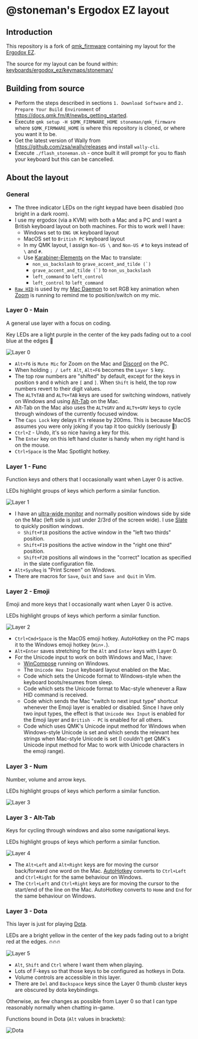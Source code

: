 # @stoneman's Ergodox EZ layout

## Introduction

This repository is a fork of [qmk_firmware](https://github.com/qmk/qmk_firmware) containing my layout for the [Ergodox EZ](https://ergodox-ez.com/).

The source for my layout can be found within: [keyboards/ergodox_ez/keymaps/stoneman/](keyboards/ergodox_ez/keymaps/stoneman/)

## Building from source

- Perform the steps described in sections `1. Download Software` and `2. Prepare Your Build Environment` of https://docs.qmk.fm/#/newbs_getting_started.
- Execute `qmk setup -H $QMK_FIRMWARE_HOME stoneman/qmk_firmware` where `$QMK_FIRMWARE_HOME` is where this repository is cloned, or where you want it to be.
- Get the latest version of Wally from https://github.com/zsa/wally/releases and install `wally-cli`.
- Execute `./flash_stoneman.sh` - once built it will prompt for you to flash your keyboard but this can be cancelled.

## About the layout

### General

  - The three indicator LEDs on the right keypad have been disabled (too bright in a dark room).
  - I use my ergodox (via a KVM) with both a Mac and a PC and I want a British keyboard layout on both machines. For this to work well I have:
      - Windows set to `ENG UK` keyboard layout
      - MacOS set to `British PC` keyboard layout
      - In my QMK layout, I assign `Non-US \` and `Non-US #` to keys instead of `\` and `#`.
      - Use [Karabiner-Elements](https://karabiner-elements.pqrs.org/) on the Mac to translate:
          - `non_us_backslash` to ``grave_accent_and_tilde (`)``
          - ``grave_accent_and_tilde (`)`` to `non_us_backslash`
          - `left_command` to `left_control`
          - `left_control` to `left_command`
  - [`Raw HID`](https://docs.qmk.fm/#/feature_rawhid) is used by my [Mac Daemon](https://github.com/stoneman/micmon) to set RGB key animation when [Zoom](https://zoom.us/) is running to remind me to position/switch on my mic.
      
### Layer 0 - Main

A general use layer with a focus on coding.

Key LEDs are a light purple in the center of the key pads fading out to a cool blue at the edges 💎

![Layer 0](images/layer_0.png)

 - `Alt+F6` is `Mute Mic` for Zoom on the Mac and [Discord](https://discordapp.com/) on the PC.
 - When holding `; / Left Alt`, `Alt+F6` becomes the `Layer 5` key.
 - The top row numbers are "shifted" by default, except for the keys in position `9` and `0` which are `[` and `]`. When `Shift` is held, the top row numbers revert to their digit values.
 - The `ALT↯TAB` and `ALT↯+TAB` keys are used for switching windows, natively on Windows and using [Alt-Tab](https://github.com/lwouis/alt-tab-macos) on the Mac.
 - Alt-Tab on the Mac also uses the `ALT↯GRV` and `ALT↯+GRV` keys to cycle through windows of the currently focused window.
 - The `Caps Lock` key delays it's release by 200ms. This is because MacOS assumes you were only joking if you tap it too quickly (seriously 🤦‍)
 - `Ctrl+Z` - Undo, it's so nice having a key for this.
 - The `Enter` key on this left hand cluster is handy when my right hand is on the mouse.
 - `Ctrl+Space` is the Mac Spotlight hotkey.
 
### Layer 1 - Func

Function keys and others that I occasionally want when Layer 0 is active.

LEDs highlight groups of keys which perform a similar function.

![Layer 1](images/layer_1.png)

- I have an [ultra-wide monitor](https://www.samsung.com/uk/monitors/curved-se790c/LS34E790CNSEN/) and normally position windows side by side on the Mac (left side is just under 2/3rd of the screen wide). I use [Slate](https://github.com/jigish/slate) to quickly position windows.
     - `Shift+F18` positions the active window in the "left two thirds" position.
     - `Shift+F19` positions the active window in the "right one third" position.
     - `Shift+F20` positions all windows in the "correct" location as specified in the slate configuration file.
 - `Alt+SysReq` is "Print Screen" on Windows.
 - There are macros for `Save`, `Quit` and `Save and Quit` in Vim.
 
### Layer 2 - Emoji

Emoji and more keys that I occasionally want when Layer 0 is active.

LEDs highlight groups of keys which perform a similar function.

![Layer 2](images/layer_2.png)

 - `Ctrl+Cmd+Space` is the MacOS emoji hotkey. AutoHotkey on the PC maps it to the Windows emoji hotkey (`Win+.`).
 - `Alt+Enter` saves stretching for the `Alt` and `Enter` keys with Layer 0.
 - For the Unicode input to work on both Windows and Mac, I have:
    - [WinCompose](https://github.com/samhocevar/wincompose) running on Windows.
    - The `Unicode Hex Input` keyboard layout enabled on the Mac.
    - Code which sets the Unicode format to Windows-style when the keyboard boots/resumes from sleep.
    - Code which sets the Unicode format to Mac-style whenever a Raw HID command is received.
    - Code which sends the Mac "switch to next input type" shortcut whenever the Emoji layer is enabled or disabled. Since I have only two input types, the effect is that `Unicode Hex Input` is enabled for the Emoji layer and `British - PC` is enabled for all others. 
    - Code which uses QMK's Unicode input method for Windows when Windows-style Unicode is set and which sends the relevant hex strings when Mac-style Unicode is set (I couldn't get QMK's Unicode input method for Mac to work with Unicode characters in the emoji range).

### Layer 3 - Num
 
Number, volume and arrow keys.

LEDs highlight groups of keys which perform a similar function.

![Layer 3](images/layer_3.png)
 
### Layer 3 - Alt-Tab

Keys for cycling through windows and also some navigational keys.

LEDs highlight groups of keys which perform a similar function.

![Layer 4](images/layer_4.png)

  - The `Alt+Left` and `Alt+Right` keys are for moving the cursor back/forward one word on the Mac. [AutoHotkey](https://www.autohotkey.com/) converts to `Ctrl+Left` and `Ctrl+Right` for the same behaviour on Windows.
  - The `Ctrl+Left` and `Ctrl+Right` keys are for moving the cursor to the start/end of the line on the Mac. AutoHotkey converts to `Home` and `End` for the same behaviour on Windows.
  
### Layer 3 - Dota

This layer is just for playing [Dota](http://www.dota2.com).

LEDs are a bright yellow in the center of the key pads fading out to a bright red at the edges. 🔥🔥🔥

![Layer 5](images/layer_5.png)

 - `Alt`, `Shift` and `Ctrl` where I want them when playing.
 - Lots of F-keys so that those keys to be configured as hotkeys in Dota.
 - Volume controls are accessible in this layer.
 - There are `Del` and `Backspace` keys since the Layer 0 thumb cluster keys are obscured by dota keybindings.

Otherwise, as few changes as possible from Layer 0 so that I can type reasonably normally when chatting in-game.

Functions bound in Dota (`Alt` values in brackets):

![Dota](images/dota_key_bindings.png)

